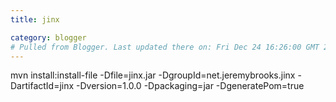 ```yaml
---
title: jinx

category: blogger
# Pulled from Blogger. Last updated there on: Fri Dec 24 16:26:00 GMT 2010
---
```

mvn install:install-file -Dfile=jinx.jar -DgroupId=net.jeremybrooks.jinx -DartifactId=jinx -Dversion=1.0.0 -Dpackaging=jar -DgeneratePom=true
